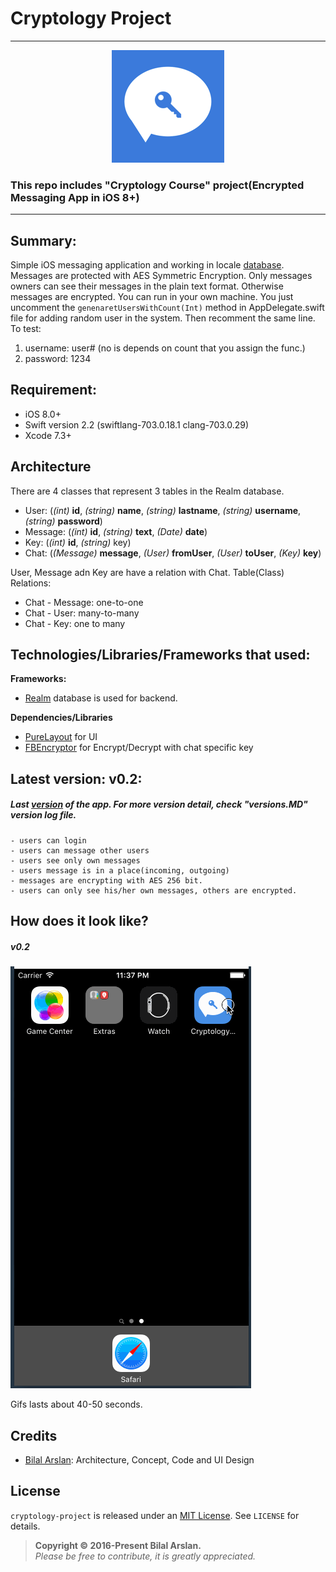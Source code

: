 # Cryptology Project

<hr>
<p align="center">
	<img alt="Git" src="./source/appIcon.png" height="180" width="180"> <br> 
</p>
<h3>This repo includes "Cryptology Course" project(Encrypted Messaging App in iOS 8+)</h3>
<hr>

## Summary:
Simple iOS messaging application and working in locale [database][realm]. Messages are protected with AES Symmetric Encryption. Only messages owners can see their messages in the plain text format. Otherwise messages are encrypted. You can run in your own machine. You just uncomment the `genenaretUsersWithCount(Int)` method in AppDelegate.swift file for adding random user in the system. Then recomment the same line. To test: 

1. username: user# (no is depends on count that you assign the func.)
2. password: 1234

## Requirement:
- iOS 8.0+
- Swift version 2.2 (swiftlang-703.0.18.1 clang-703.0.29)
- Xcode 7.3+

## Architecture
There are 4 classes that represent 3 tables in the Realm database.

- User: (*(int)* **id**, *(string)* **name**, *(string)* **lastname**, *(string)* **username**, *(string)* **password**)
- Message: (*(int)* **id**, *(string)* **text**, *(Date)* **date**)
- Key: (*(int)* **id**, *(string)* key)
- Chat: (*(Message)* **message**, *(User)* **fromUser**, *(User)* **toUser**, *(Key)* **key**)

User, Message adn Key are have a relation with Chat. Table(Class) Relations:

- Chat - Message: one-to-one
- Chat - User: many-to-many
- Chat - Key: one to many

## Technologies/Libraries/Frameworks that used:
**Frameworks:**

- [Realm][realm] database is used for backend.

**Dependencies/Libraries**

- [PureLayout][purelayout] for UI
- [FBEncryptor][fbencryptor] for Encrypt/Decrypt with chat specific key


## Latest version: v0.2:
##### Last [version][release] of the app. For more version detail, check "versions.MD" version log file.
	- users can login
	- users can message other users
	- users see only own messages
	- users message is in a place(incoming, outgoing)
	- messages are encrypting with AES 256 bit.
	- users can only see his/her own messages, others are encrypted.

## How does it look like?
##### v0.2
![Gif](https://github.com/arslanbilal/cryptology-project/raw/master/Source/application.gif)

Gifs lasts about 40-50 seconds.

## Credits
- [Bilal Arslan][arslanbilal]: Architecture, Concept, Code and UI Design

## License
`cryptology-project` is released under an [MIT License][mitLink]. See `LICENSE` for details.
>**Copyright &copy; 2016-Present Bilal Arslan.**<br>
*Please be free to contribute, it is greatly appreciated.*

[mitLink]:http://opensource.org/licenses/MIT
[realm]:https://realm.io
[purelayout]:https://github.com/PureLayout/PureLayout
[fbencryptor]:https://github.com/dev5tec/FBEncryptor
[versionmd]:https://github.com/arslanbilal/cryptology-project/blob/master/VERSIONS.md
[arslanbilal]:https://github.com/arslanbilal
[release]:https://github.com/arslanbilal/cryptology-project/releases
